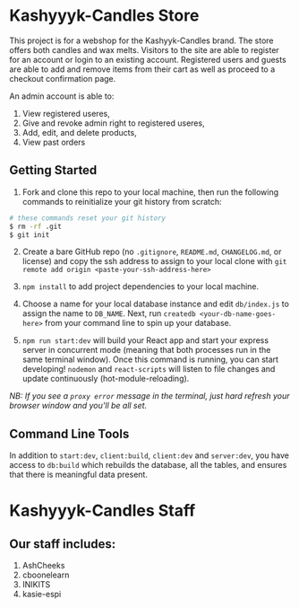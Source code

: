 # Kashyyyk-Candles Store

This project is for a webshop for the Kashyyk-Candles brand. The store offers both candles and wax melts. Visitors to the site are able to register for an account or login to an existing account. Registered users and guests are able to add and remove items from their cart as well as proceed to a checkout confirmation page. 

An admin account is able to:
1) View registered useres,
2) Give and revoke admin right to registered useres,
3) Add, edit, and delete products,
4) View past orders

## Getting Started

1. Fork and clone this repo to your local machine, then run the following commands to reinitialize your git history from scratch:

```bash
# these commands reset your git history
$ rm -rf .git
$ git init
```

2. Create a bare GitHub repo (no `.gitignore`, `README.md`, `CHANGELOG.md`, or license) and copy the ssh address to assign to your local clone with `git remote add origin <paste-your-ssh-address-here>`

3. `npm install` to add project dependencies to your local machine.

4. Choose a name for your local database instance and edit `db/index.js` to assign the name to `DB_NAME`. Next, run `createdb <your-db-name-goes-here>` from your command line to spin up your database.

5. `npm run start:dev` will build your React app and start your express server in concurrent mode (meaning that both processes run in the same terminal window). Once this command is running, you can start developing! `nodemon` and `react-scripts` will listen to file changes and update continuously (hot-module-reloading).

<em>NB: If you see a `proxy error` message in the terminal, just hard refresh your browser window and you'll be all set.</em>

## Command Line Tools

In addition to `start:dev`, `client:build`, `client:dev` and `server:dev`, you have access to `db:build` which rebuilds the database, all the tables, and ensures that there is meaningful data present.

# Kashyyyk-Candles Staff

## Our staff includes:
1) AshCheeks
2) cboonelearn 
3) INIKITS 
4) kasie-espi
